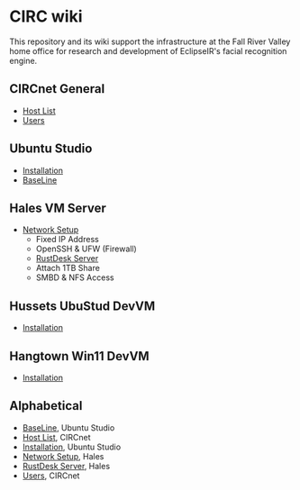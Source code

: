 # CIRC wiki

This repository and its wiki support the infrastructure
at the Fall River Valley home office
for research and development of EclipseIR's facial recognition engine.

## CIRCnet General

* [Host List](Host-List)
* [Users](CIRCnetUsers)

## Ubuntu Studio
  * [Installation](UbuStudInstall)
  * [BaseLine](UbuStudBaseLine)

## Hales VM Server

* [Network Setup](HalesNetwork)
  * Fixed IP Address
  * OpenSSH & UFW (Firewall)
  * [RustDesk Server](HalesRustServer)
  * Attach 1TB Share
  * SMBD & NFS Access

## Hussets UbuStud DevVM
  * [Installation](HussInstall)
  

## Hangtown Win11 DevVM

* [Installation](HangInstall)


## Alphabetical

* [BaseLine](UbuStudBaseLine), Ubuntu Studio
* [Host List](Host%20List), CIRCnet
* [Installation](UbuStudInstall), Ubuntu Studio
* [Network Setup](HalesNetwork), Hales
* [RustDesk Server](HalesRustServer), Hales
* [Users](CIRCnetUsers), CIRCnet
